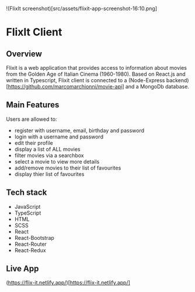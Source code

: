 !(FlixIt screenshot)[src/assets/flixit-app-screenshot-16:10.png]

# FlixIt Client

## Overview

Flixit is a web application that provides access to information about movies from the Golden Age of Italian Cinema (1960-1980). Based on React.js and written in Typescript, Flixit client is connected to a (Node-Express backend)[https://github.com/marcomarchionni/movie-api] and a MongoDb database.

## Main Features

Users are allowed to:

- register with username, email, birthday and password
- login with a username and password
- edit their profile
- display a list of ALL movies
- filter movies via a searchbox
- select a movie to view more details
- add/remove movies to their list of favourites
- display thier list of favourites

## Tech stack

- JavaScript
- TypeScript
- HTML
- SCSS
- React
- React-Bootstrap
- React-Router
- React-Redux

## Live App

(https://flix-it.netlify.app/)[https://flix-it.netlify.app/]
